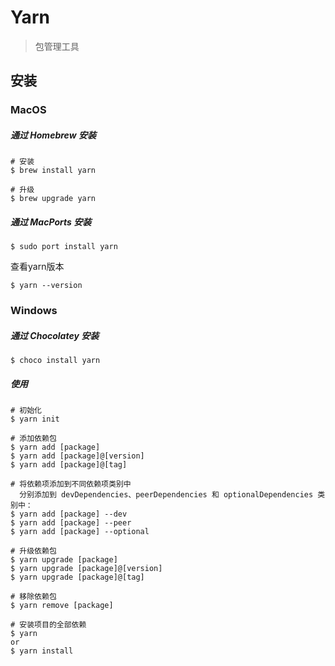 # Yarn

> 包管理工具

## 安装

### MacOS

##### 通过 Homebrew 安装

```shell
# 安装
$ brew install yarn

# 升级
$ brew upgrade yarn
```

##### 通过 MacPorts 安装

```shell
$ sudo port install yarn
```

查看yarn版本

```shell
$ yarn --version
```

### Windows

##### 通过 Chocolatey 安装

```shell
$ choco install yarn
```



##### 使用

```shell
# 初始化
$ yarn init

# 添加依赖包
$ yarn add [package]
$ yarn add [package]@[version]
$ yarn add [package]@[tag]

# 将依赖项添加到不同依赖项类别中
  分别添加到 devDependencies、peerDependencies 和 optionalDependencies 类别中：
$ yarn add [package] --dev
$ yarn add [package] --peer
$ yarn add [package] --optional

# 升级依赖包
$ yarn upgrade [package]
$ yarn upgrade [package]@[version]
$ yarn upgrade [package]@[tag]

# 移除依赖包
$ yarn remove [package]

# 安装项目的全部依赖
$ yarn
or
$ yarn install
```

